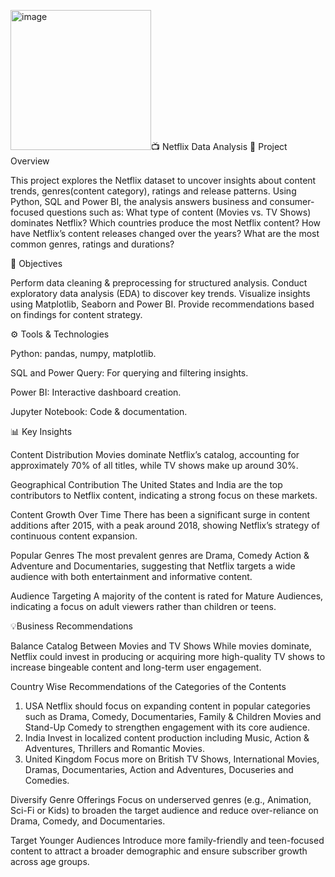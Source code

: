 <img width="225" height="224" alt="image" src="https://github.com/user-attachments/assets/1ea4980d-42b0-47b4-9fd8-8a55ab2b96c4" />📺 Netflix Data Analysis
📖 Project Overview

This project explores the Netflix dataset to uncover insights about content trends, genres(content category), ratings and release patterns. Using Python, SQL and Power BI, the analysis answers business and consumer-focused questions such as:
What type of content (Movies vs. TV Shows) dominates Netflix?
Which countries produce the most Netflix content?
How have Netflix’s content releases changed over the years?
What are the most common genres, ratings and durations?

🎯 Objectives

Perform data cleaning & preprocessing for structured analysis.
Conduct exploratory data analysis (EDA) to discover key trends.
Visualize insights using Matplotlib, Seaborn and Power BI.
Provide recommendations based on findings for content strategy.

⚙️ Tools & Technologies

Python: pandas, numpy, matplotlib.

SQL and Power Query: For querying and filtering insights.

Power BI: Interactive dashboard creation.

Jupyter Notebook: Code & documentation.

📊 Key Insights

Content Distribution
Movies dominate Netflix’s catalog, accounting for approximately 70% of all titles, while TV shows make up around 30%.

Geographical Contribution
The United States and India are the top contributors to Netflix content, indicating a strong focus on these markets.

Content Growth Over Time
There has been a significant surge in content additions after 2015, with a peak around 2018, showing Netflix’s strategy of continuous content expansion.

Popular Genres
The most prevalent genres are Drama, Comedy Action & Adventure and Documentaries, suggesting that Netflix targets a wide audience with both entertainment and informative content.

Audience Targeting
A majority of the content is rated for Mature Audiences, indicating a focus on adult viewers rather than children or teens.

💡Business Recommendations

Balance Catalog Between Movies and TV Shows
While movies dominate, Netflix could invest in producing or acquiring more high-quality TV shows to increase bingeable content and long-term user engagement.

Country Wise Recommendations of the Categories of the Contents
1. USA
Netflix should focus on expanding content in popular categories such as Drama, Comedy, Documentaries, Family & Children Movies and Stand-Up Comedy to strengthen engagement with its core audience.
2. India
Invest in localized content production including Music, Action & Adventures, Thrillers and Romantic Movies.
3. United Kingdom
Focus more on British TV Shows, International Movies, Dramas, Documentaries, Action and Adventures, Docuseries and Comedies. 

Diversify Genre Offerings
Focus on underserved genres (e.g., Animation, Sci-Fi or Kids) to broaden the target audience and reduce over-reliance on Drama, Comedy, and Documentaries.

Target Younger Audiences
Introduce more family-friendly and teen-focused content to attract a broader demographic and ensure subscriber growth across age groups.

